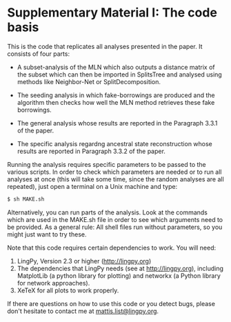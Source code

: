 # Supplementary Material I: The code basis

This is the code that replicates all analyses presented in the paper. It consists of four parts:

* A subset-analysis of the MLN which also outputs a distance matrix of the subset which can then be imported in SplitsTree and analysed using methods like Neighbor-Net or SplitDecomposition.

* The seeding analysis in which fake-borrowings are produced and the algorithm then checks how well the MLN method retrieves these fake borrowings.

* The general analysis whose results are reported in the Paragraph 3.3.1 of the paper.

* The specific analysis regardng ancestral state reconstruction whose results are reported in Paragraph 3.3.2 of the paper.

Running the analysis requires specific parameters to be passed to the various scripts. In order to check which parameters are needed or to run all analyses at once (this will take some time, since the random analyses are all repeated), just open a terminal on a Unix machine and type:

```bash
$ sh MAKE.sh
```

Alternatively, you can run parts of the analysis. Look at the commands which are used in the MAKE.sh file in order to see which arguments need to be provided. As a general rule: All shell files run without parameters, so you might just want to try these.

Note that this code requires certain dependencies to work. You will need:

1. LingPy, Version 2.3 or higher (http://lingpy.org)
2. The dependencies that LingPy needs (see at http://lingpy.org), including MatplotLib (a python library for plotting) and networkx (a Python library for network approaches).
3. XeTeX for all plots to work properly.

If there are questions on how to use this code or you detect bugs, please don't hesitate to contact me at <mattis.list@lingpy.org>.
